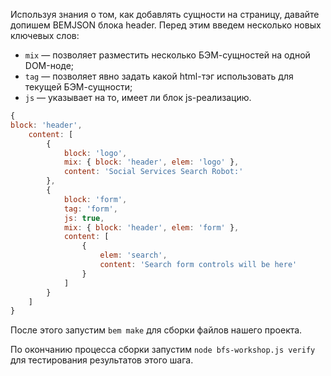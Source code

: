 Используя знания о том, как добавлять сущности на страницу, давайте допишем BEMJSON блока header. Перед этим введем несколько новых ключевых слов:

 * `mix` — позволяет разместить несколько БЭМ-сущностей на одной DOM-ноде;
 * `tag` — позволяет явно задать какой html-тэг использовать для текущей БЭМ-сущности;
 * `js` — указывает на то, имеет ли блок js-реализацию.

```js
{
block: 'header',
    content: [
        {
            block: 'logo',
            mix: { block: 'header', elem: 'logo' },
            content: 'Social Services Search Robot:'
        },
        {
            block: 'form',
            tag: 'form',
            js: true,
            mix: { block: 'header', elem: 'form' },
            content: [
                {
                    elem: 'search',
                    content: 'Search form controls will be here'
                }
            ]
        }
    ]
}
```

После этого запустим `bem make` для сборки файлов нашего проекта.

По окончанию процесса сборки запустим `node bfs-workshop.js verify` для тестирования результатов этого шага.
